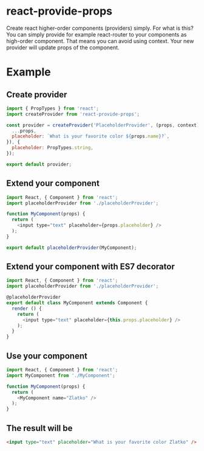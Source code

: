 # react-provide-props

Create react higher-order components (providers) simply. For what is this?
You can simply provide for example react-router to your components as high-order component.
That means you can avoid using context. Your new provider will update props of the component.

# Example

## Create provider

```js
import { PropTypes } from 'react';
import createProvider from 'react-provide-props';

const provider = createProvider('PlaceholderProvider', (props, context) => ({
  ...props,
  placeholder: `What is your favorite color ${props.name}?`,
}), {
  placeholder: PropTypes.string,
});

export default provider;
```

## Extend your component

```js
import React, { Component } from 'react';
import placeholderProvider from './placeholderProvider';

function MyComponent(props) {
  return (
    <input type="text" placeholder={props.placeholder} />
  );
}

export default placeholderProvider(MyComponent);
```

## Extend your component with ES7 decorator

```js
import React, { Component } from 'react';
import placeholderProvider from './placeholderProvider';

@placeholderProvider
export default class MyComponent extends Component {
  render () {
    return (
      <input type="text" placeholder={this.props.placeholder} />
    );
  }
}
```

## Use your component

```js
import React, { Component } from 'react';
import MyComponent from './MyComponent';

function MyComponent(props) {
  return (
    <MyComponent name="Zlatko" />
  );
}
```

## The result will be

```html
<input type="text" placeholder="What is your favorite color Zlatko" />
```
